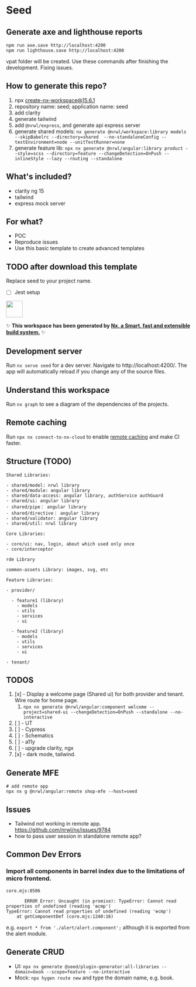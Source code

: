 # Seed

## Generate axe and lighthouse reports

```shell
npm run axe.save http://localhost:4200
npm run lighthouse.save http://localhost:4200
```

vpat folder will be created. Use these commands after finishing the development. Fixing issues.

## How to generate this repo?

1. npx create-nx-workspace@15.6.1
2. repository name: seed; application name: seed
3. add clarity
4. generate tailwind
5. add `@nrwl/express`, and generate api express server
6. generate shared models: `nx generate @nrwl/workspace:library models --skipBabelrc --directory=shared  --no-standaloneConfig --testEnvironment=node --unitTestRunner=none`
7. generate feature lib: `npx nx generate @nrwl/angular:library product --style=scss --directory=feature --changeDetection=OnPush --inlineStyle --lazy --routing --standalone`

## What's included?

- clarity ng 15
- tailwind
- express mock server

## For what?

- POC
- Reproduce issues
- Use this basic template to create advanced templates

## TODO after download this template

Replace seed to your project name.

- [ ] Jest setup

<a alt="Nx logo" href="https://nx.dev" target="_blank" rel="noreferrer"><img src="https://raw.githubusercontent.com/nrwl/nx/master/images/nx-logo.png" width="45"></a>

✨ **This workspace has been generated by [Nx, a Smart, fast and extensible build system.](https://nx.dev)** ✨

## Development server

Run `nx serve seed` for a dev server. Navigate to http://localhost:4200/. The app will automatically reload if you change any of the source files.

## Understand this workspace

Run `nx graph` to see a diagram of the dependencies of the projects.

## Remote caching

Run `npx nx connect-to-nx-cloud` to enable [remote caching](https://nx.app) and make CI faster.

## Structure (TODO)

```
Shared Libraries:

- shared/model: nrwl library
- shared/module: angular library
- shared/data-access: angular library, authService authGuard
- shared/ui: angular library
- shared/pipe： angular library
- shared/directive： angular library
- shared/validator: angular library
- shared/util: nrwl library

Core Libraries:

- core/ui: nav, login, about which used only once
- core/interceptor

rde Library

common-assets Library: images, svg, etc

Feature Libraries:

- provider/

  - feature1 (library)
    - models
    - utils
    - services
    - ui

  - feature2 (library)
    - models
    - utils
    - services
    - ui

- tenant/
```

## TODOS

1. [x] - Display a welcome page (Shared ui) for both provider and tenant. Wire route for home page.
   1. `npx nx generate @nrwl/angular:component welcome --project=shared-ui --changeDetection=OnPush --standalone --no-interactive`
1. [ ] - UT
1. [ ] - Cypress
1. [ ] - Schematics
1. [ ] - a11y
1. [ ] - upgrade clarity, ngx
1. [x] - dark mode, tailwind.

## Generate MFE

```shell
# add remote app
npx nx g @nrwl/angular:remote shop-mfe --host=seed
```

## Issues

- Tailwind not working in remote app. https://github.com/nrwl/nx/issues/9784
- how to pass user session in standalone remote app?

## Common Dev Errors

### Import all components in barrel index due to the limitations of micro frontend.

```
core.mjs:8506

       ERROR Error: Uncaught (in promise): TypeError: Cannot read properties of undefined (reading 'ɵcmp')
TypeError: Cannot read properties of undefined (reading 'ɵcmp')
    at getComponentDef (core.mjs:1240:16)
```

e.g. `export * from './alert/alert.component';` although it is exported from the alert module.

## Generate CRUD

- UI: `npx nx generate @seed/plugin-generator:all-libraries --domain=book --scope=feature --no-interactive`
- Mock: `npx hygen route new` and type the domain name, e.g. book.
